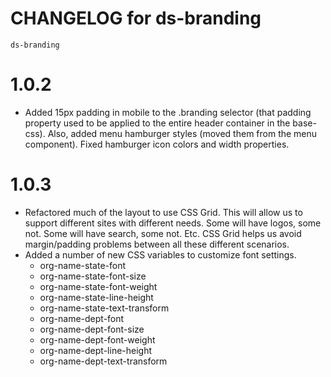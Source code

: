 # CHANGELOG for ds-branding
`ds-branding`
# 1.0.2
* Added 15px padding in mobile to the .branding selector (that padding property used to be applied to the entire header container in the base-css). Also, added menu hamburger styles (moved them from the menu component). Fixed hamburger icon colors and width properties.
# 1.0.3
* Refactored much of the layout to use CSS Grid. This will allow us to support different sites with different needs. Some will have logos, some not. Some will have search, some not. Etc. CSS Grid helps us avoid margin/padding problems between all these different scenarios.
* Added a number of new CSS variables to customize font settings.
    * org-name-state-font
    * org-name-state-font-size
    * org-name-state-font-weight
    * org-name-state-line-height
    * org-name-state-text-transform
    * org-name-dept-font
    * org-name-dept-font-size
    * org-name-dept-font-weight
    * org-name-dept-line-height
    * org-name-dept-text-transform

